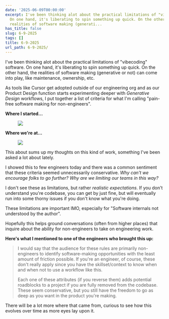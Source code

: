 ```yaml
---
date: '2025-06-09T00:00:00'
excerpt: I've been thinking alot about the practical limitations of "vibecoding" software.
  On one hand, it's liberating to spin something up quick. On the other hand, the
  realities of software making (generati...
has_title: false
slug: 6-9-2025
tags: []
title: 6-9-2025
url_path: 6-9-2025/
---
```


I've been thinking alot about the practical limitations of "vibecoding" software. On one hand, it's liberating to spin something up quick. On the other hand, the realities of software making (generative or not) can come into play, like maintenance, ownership, etc.

As tools like Cursor get adopted outside of our engineering org and as our Product Design function starts experimenting deeper with *Generative Design* workflows, I put together a list of criteria for what I'm calling "pain-free software making for non-engineers".

**Where I started…**
<figure class="content-figure">
<img src="https://mp1ewwuojwmnpxpy.public.blob.vercel-storage.com/image_1749358702283-KX5CnPhqsbRMJQ7796w8rAZKN4kOgl.webp" width="auto" class="ba b--light-gray bw2 br2">
<figcaption class="f6 gray tl"></figcaption>
</figure>

**Where we're at…**
<figure class="content-figure">
<img src="https://mp1ewwuojwmnpxpy.public.blob.vercel-storage.com/image_1749496934641-RT8OoQZWUScMV7OpeYJGrrqgYvRPNX.webp" width="auto" class="ba b--light-gray bw2 br2">
<figcaption class="f6 gray tl"></figcaption>
</figure>

This about sums up my thoughts on this kind of work, something I've been asked a lot about lately.

I showed this to few engineers today and there was a common sentiment that these criteria seemed unnecessarily conservative. *Why can't we encourage folks to go further? Why are we limiting our teams in this way?*

I don't see these as limitations, but rather *realistic expectations*. If you don't understand you're codebase, you can get by just fine, but will eventually run into some thorny issues if you don't know what you're doing.

These limitations are important IMO, especially for "Software internals not understood by the author".

Hopefully this helps ground conversations (often from higher places) that inquire about the ability for non-engineers to take on engineering work.


**Here's what I mentioned to one of the engineers who brought this up:**

>I would say that the audience for these rules are primarily non-engineers to identify software-making opportunities with the least amount of friction possible. If you're an engineer, of course, these don't really apply since you have the skillset/context to know when and when not to use a workflow like this.
>
>Each one of these attributes (if you reverse them) adds potential roadblocks to a project if you are fully removed from the codebase. These seem conservative, but you still have the freedom to go as deep as you want in the product you're making.

There will be a lot more where that came from, curious to see how this evolves over time as more eyes lay upon it.